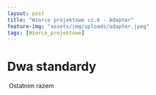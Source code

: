 ```yaml
---
layout: post
title: "Wzorce projektowe cz.6 - Adapter"
feature-img: "assets/img/uploads/adapter.jpeg"
tags: [Wzorce_projektowe]
---
```


# Dwa standardy


&nbsp;Ostatnim razem 



